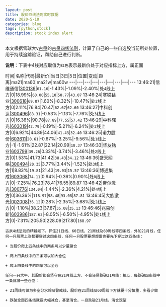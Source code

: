 ```yaml
---
layout: post
title: 股价四线法则实时数据
date: 2020-5-10
categories: blog
tags: [python,stock]
description: stock index alert
---
```



本文根据雪球大v[古泉](https://xueqiu.com/u/7148646888)的[古泉四线法则](https://xueqiu.com/7148646888/130498192)，计算了自己的一些自选股当前所处位置，用于持续追踪验证，帮助自己进行判断。

**说明**：下表中4线对应取值为`红色`表示最新价处于对应指标上方，属正面

时间|名称|代码|最新价|当日|3日|5日|位置|变动|距离|ma21|ma60|ma21w|ma60w
---|---|---|---|---|---|---|---|---
13:46:21|信维通信|[300136](https://xueqiu.com/S/SZ300136)|`61.16`|-1.43%|-1.09%|-2.40%|处`4`线上方|0|18.99%|`60.00`|`55.10`|`50.77`|`43.07`
13:46:24|寒锐钴业|[300618](https://xueqiu.com/S/SZ300618)|`69.07`|1.60%|-8.32%|-10.47%|处`2`线上方|0|2.11%|76.84|70.47|`62.67`|`62.60`
13:46:27|中科创达|[300496](https://xueqiu.com/S/SZ300496)|`88.31`|-0.53%|-1.13%|-7.76%|处`3`线上方|0|16.36%|90.78|`87.89`|`77.55`|`57.42`
13:46:29|中科曙光|[603019](https://xueqiu.com/S/SH603019)|`42.79`|-0.19%|-5.21%|-6.24%|处`2`线上方|0|6.92%|44.89|44.06|`41.43`|`32.40`
13:46:25|诺力股份|[603611](https://xueqiu.com/S/SH603611)|`20.61`|-0.67%|-3.25%|-9.56%|处`1`线上方|-1|-1.61%|22.87|22.14|20.99|`18.37`
13:46:33|华友钴业|[603799](https://xueqiu.com/S/SH603799)|`39.26`|0.33%|-3.74%|-3.46%|处`2`线上方|0|1.53%|41.73|41.42|`38.43`|`34.12`
13:46:36|盛天网络|[300494](https://xueqiu.com/S/SZ300494)|`20.35`|3.77%|3.44%|-1.52%|处`3`线上方|1|8.83%|`19.81`|21.43|`19.03`|`15.57`
13:46:36|博通集成|[603068](https://xueqiu.com/S/SH603068)|`74.11`|0.94%|-0.36%|0.90%|处`0`线上方|0|-7.25%|76.23|78.41|76.55|89.87
13:46:42|帝尔激光|[300776](https://xueqiu.com/S/SZ300776)|`134.04`|-1.44%|-2.36%|4.21%|处`4`线上方|0|36.36%|`118.97`|`98.48`|`93.08`|`87.81`
13:46:45|大族激光|[002008](https://xueqiu.com/S/SZ002008)|`36.12`|0.28%|-2.35%|-3.68%|处`2`线上方|0|-1.10%|38.23|37.87|`35.08`|`35.13`
13:46:46|兆易创新|[603986](https://xueqiu.com/S/SH603986)|`187.63`|-8.05%|-6.50%|-4.95%|处`1`线上方|0|-7.31%|205.50|228.09|217.80|`168.97`

```
古泉4线法则的精髓如下。抓住21日线、60日线、21周线及60周线等四条线，外加21月线，任何一只股票上涨都要穿过这四条线，任何一只股票要想爆雷也要先下穿过这四条线：

+ 当股价爬上四条线中的两条可以少量建仓

+ 爬上四条线中的三条可以加大仓位

+ 爬上四条线中的四条可以全仓

任何一只大牛，其股价都会坚守在21月线上方，不会轻易跌破21月线；相反，每跌破四条线中一条就减一些仓位：

+ 21周线可做为多空分水岭及警戒线，股价在21周线及60周线下方就要十分慎重，多看少做

+ 跌破全部四条线就要大幅减仓，甚至清仓，一旦跌破21月线，清仓观望
```